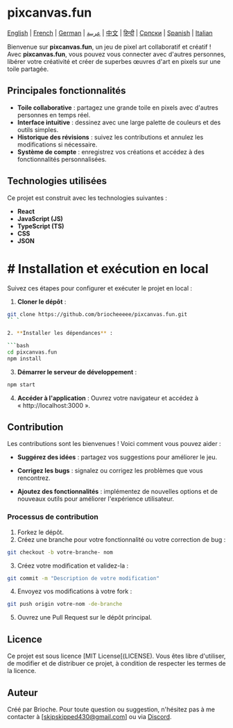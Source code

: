 # pixcanvas.fun

[English](README.md) | [French](docs/fr/README.md) | [German](docs/de/README.md) | [عربية](docs/ar/README.md) | [中文](docs/zh/README.md) | [हिन्दी](docs/hi/README.md) | [Српски](docs/sr/README.md) | [Spanish](docs/es/README.md) | [Italian](docs/it/README.md)

Bienvenue sur **pixcanvas.fun**, un jeu de pixel art collaboratif et créatif ! Avec **pixcanvas.fun**, vous pouvez vous connecter avec d'autres personnes, libérer votre créativité et créer de superbes œuvres d'art en pixels sur une toile partagée.

## Principales fonctionnalités

- **Toile collaborative** : partagez une grande toile en pixels avec d'autres personnes en temps réel.
- **Interface intuitive** : dessinez avec une large palette de couleurs et des outils simples.
- **Historique des révisions** : suivez les contributions et annulez les modifications si nécessaire.
- **Système de compte** : enregistrez vos créations et accédez à des fonctionnalités personnalisées.

## Technologies utilisées

Ce projet est construit avec les technologies suivantes :

- **React**
- **JavaScript (JS)**
- **TypeScript (TS)**
- **CSS**
- **JSON**

# # Installation et exécution en local

Suivez ces étapes pour configurer et exécuter le projet en local :

1. **Cloner le dépôt** :

````bash
git clone https://github.com/briocheeeee/pixcanvas.fun.git
`` `

2. **Installer les dépendances** :

```bash
cd pixcanvas.fun
npm install
````

3. **Démarrer le serveur de développement** :

```bash
npm start
```

4. **Accéder à l'application** :
   Ouvrez votre navigateur et accédez à « http://localhost:3000 ».

## Contribution

Les contributions sont les bienvenues ! Voici comment vous pouvez aider :

- **Suggérez des idées** : partagez vos suggestions pour améliorer le jeu.

- **Corrigez les bugs** : signalez ou corrigez les problèmes que vous rencontrez.

- **Ajoutez des fonctionnalités** : implémentez de nouvelles options et de nouveaux outils pour améliorer l'expérience utilisateur.

### Processus de contribution

1. Forkez le dépôt.
2. Créez une branche pour votre fonctionnalité ou votre correction de bug :

```bash
git checkout -b votre-branche- nom
```

3. Créez votre modification et validez-la :

```bash
git commit -m "Description de votre modification"
```

4. Envoyez vos modifications à votre fork :

```bash
git push origin votre-nom -de-branche
```

5. Ouvrez une Pull Request sur le dépôt principal.

## Licence

Ce projet est sous licence [MIT License[(LICENSE). Vous êtes libre d'utiliser, de modifier et de distribuer ce projet, à condition de respecter les termes de la licence.

## Auteur

Créé par Brioche. Pour toute question ou suggestion, n'hésitez pas à me contacter à [[skipskipped430@gmail.com](mailto:skipskipped430@gmail.com)] ou via [Discord](https://discord.com/users/933785709762973756).
